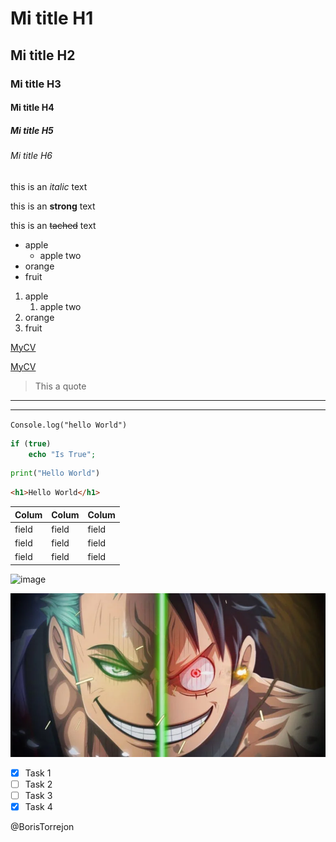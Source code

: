<!--headers-->
# Mi title H1
## Mi title H2
### Mi title H3
#### Mi title H4
##### Mi title H5
###### Mi title H6

this is an *italic* text

this is an **strong** text

this is an ~~tached~~ text

<!--UL-->
* apple
    * apple two
* orange
* fruit
<!--OL-->
1. apple
    1. apple two
2. orange
3. fruit
<!--LINK-->
[MyCV](https://micv-f42ec.web.app/)

[MyCV](https://micv-f42ec.web.app/ "ingresa a mi CV")

> This a quote

---
___

<!--Add Code-->
`Console.log("hello World")`
<!--if you add the languaje it changes the color in the script -->
```php
if (true)
    echo "Is True";
```
```python
print("Hello World")
```
```html
<h1>Hello World</h1>
```
<!--Table-->
|Colum|Colum|Colum|
|-----|:----|:----|
|field|field|field|
|field|field|field|
|field|field|field|

<!--image-->
![image](https://cdn.hobbyconsolas.com/sites/navi.axelspringer.es/public/styles/1200/public/media/image/2021/03/one-piece-2266339.jpg?itok=e3eILfGs "Luffy sombrero de paja")

![image](luffy.png "luffy vs")

<!--GITHUB Markdown-->
* [x] Task 1
* [ ] Task 2
* [ ] Task 3
* [x] Task 4

@BorisTorrejon